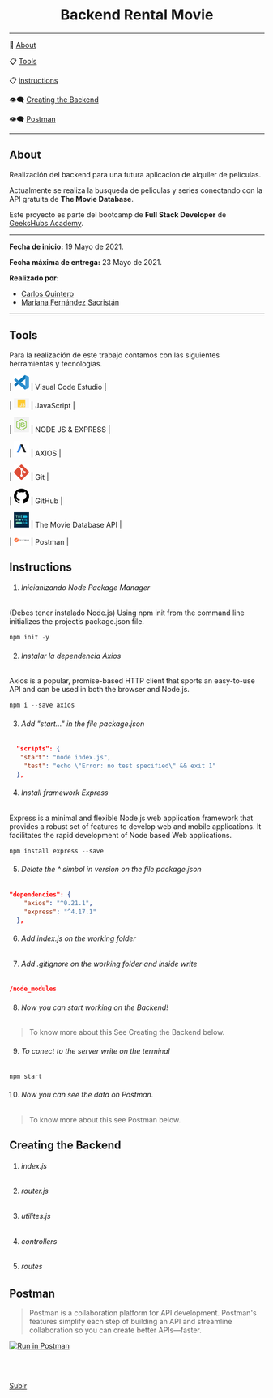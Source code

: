 <a name="top"></a>

<center> <h1>Backend Rental Movie</h1> </center>

---

:speech_balloon: [About](#id1)   

:clipboard: [Tools](#id2)

:clipboard: [instructions](#id3)

:eye_speech_bubble: [Creating the Backend](#id4)

:eye_speech_bubble: [Postman](#id5)

---

<a name="id1"></a>
## About

Realización del backend para una futura aplicacion de alquiler de películas. 

Actualmente se realiza la busqueda de peliculas y series conectando con la API gratuita de **The Movie Database**.

Este proyecto es parte del bootcamp de **Full Stack Developer** de [GeeksHubs Academy](https://bootcamp.geekshubsacademy.com/).

---
**Fecha de inicio:** 19 Mayo de 2021.

**Fecha máxima de entrega:** 23 Mayo de 2021.

**Realizado por:**
* [Carlos Quintero](https://github.com/CarlosRQuinteroM)
* [Mariana Fernández Sacristán](https://github.com/mlfernandez)

---

<a name="id2"></a>
## Tools

Para la realización de este trabajo contamos con las siguientes herramientas y tecnologías.

| <img src="img/logovisual.png" alt="Visual" width="30"/> | Visual Code Estudio |

| <img src="img/javascript2.png" alt="JavaScript" width="30"/> | JavaScript | 

| <img src="img/nodejs.png" alt="HTML5" width="30"/> | NODE JS & EXPRESS |

| <img src="img/axios.png" alt="CSS3" width="30"/> | AXIOS | 

| <img src="img/git.png" alt="Git" width="30"/> | Git |

| <img src="img/github2.png" alt="GitHub" width="30"/> | GitHub | 

| <img src="img/tmd.jpg" alt="GitHub" width="30"/> | The Movie Database API | 

| <img src="img/postman.png" alt="GitHub" width="30"/> | Postman | 


<a name="id3"></a>
## Instructions

1. <h6> Inicianizando Node Package Manager </h6>
(Debes tener instalado Node.js)
Using npm init from the command line initializes the project’s package.json file.

```javascript
npm init -y
```
2. <h6>Instalar la dependencia Axios </h6>
Axios is a popular, promise-based HTTP client that sports an easy-to-use API and can be used in both the browser and Node.js.

```javascript
npm i --save axios
```
3. <h6> Add "start..." in the file package.json </h6>
```json
  "scripts": {
   "start": "node index.js", 
    "test": "echo \"Error: no test specified\" && exit 1"
  },
```

4. <h6>Install framework Express </h6>
Express is a minimal and flexible Node.js web application framework that provides a robust set of features to develop web and mobile applications. It facilitates the rapid development of Node based Web applications.

```javascript
npm install express --save
```

5. <h6> Delete the ^ simbol in version on the file package.json </h6>
```json
"dependencies": {
    "axios": "^0.21.1",
    "express": "^4.17.1"
  },
```

6. <h6> Add index.js on the working folder</h6>

7. <h6> Add .gitignore on the working folder and inside write</h6>
```json
/node_modules
```
8. <h6>Now you can start working on the Backend!</h6>
>To know more about this See Creating the Backend below.

9. <h6>To conect to the server write on the terminal</h6>
```javascript
npm start
```
10. <h6>Now you can see the data on Postman.</h6>
>To know more about this see Postman below.

<a name="id4"></a>
## Creating the Backend

1. <h6>index.js</h6>
2. <h6>router.js</h6>
3. <h6>utilites.js</h6>
4. <h6>controllers</h6>
5. <h6>routes</h6>
 

<a name="id5"></a>
## Postman

>Postman is a collaboration platform for API development. Postman's features simplify each step of building an API and streamline collaboration so you can create better APIs—faster.



[![Run in Postman](https://run.pstmn.io/button.svg)](https://app.getpostman.com/run-collection/0bb02cfc04d105dd4329?action=collection%2Fimport)


<br>
<br>




[Subir](#top)